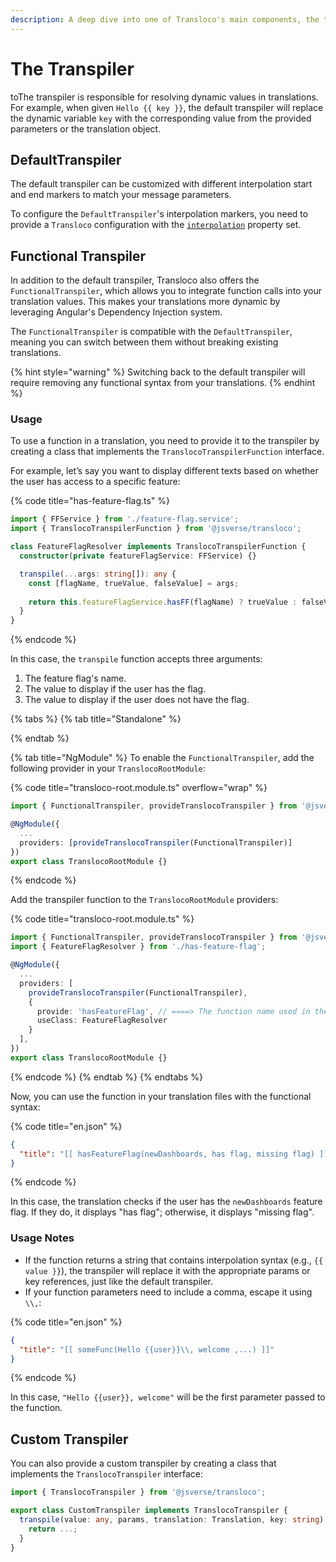 ```yaml
---
description: A deep dive into one of Transloco's main components, the transpiler.
---
```


# The Transpiler

toThe transpiler is responsible for resolving dynamic values in translations. For example, when given `Hello {{ key }}`, the default transpiler will replace the dynamic variable `key` with the corresponding value from the provided parameters or the translation object.

## DefaultTranspiler

The default transpiler can be customized with different interpolation start and end markers to match your message parameters.

To configure the `DefaultTranspiler`'s interpolation markers, you need to provide a `Transloco` configuration with the [`interpolation`](../getting-started/config-options.md#interpolation) property set.

## Functional Transpiler

In addition to the default transpiler, Transloco also offers the `FunctionalTranspiler`, which allows you to integrate function calls into your translation values. This makes your translations more dynamic by leveraging Angular's Dependency Injection system.

The `FunctionalTranspiler` is compatible with the `DefaultTranspiler`, meaning you can switch between them without breaking existing translations.

{% hint style="warning" %}
Switching back to the default transpiler will require removing any functional syntax from your translations.
{% endhint %}

### Usage

To use a function in a translation, you need to provide it to the transpiler by creating a class that implements the `TranslocoTranspilerFunction` interface.

For example, let’s say you want to display different texts based on whether the user has access to a specific feature:

{% code title="has-feature-flag.ts" %}
```ts
import { FFService } from './feature-flag.service';
import { TranslocoTranspilerFunction } from '@jsverse/transloco';

class FeatureFlagResolver implements TranslocoTranspilerFunction {
  constructor(private featureFlagService: FFService) {}

  transpile(...args: string[]): any {
    const [flagName, trueValue, falseValue] = args;
    
    return this.featureFlagService.hasFF(flagName) ? trueValue : falseValue;
  }
}
```
{% endcode %}

In this case, the `transpile` function accepts three arguments:

1. The feature flag's name.
2. The value to display if the user has the flag.
3. The value to display if the user does not have the flag.

{% tabs %}
{% tab title="Standalone" %}

{% endtab %}

{% tab title="NgModule" %}
To enable the `FunctionalTranspiler`, add the following provider in your `TranslocoRootModule`:

{% code title="transloco-root.module.ts" overflow="wrap" %}
```ts
import { FunctionalTranspiler, provideTranslocoTranspiler } from '@jsverse/transloco';

@NgModule({
  ...
  providers: [provideTranslocoTranspiler(FunctionalTranspiler)]
})
export class TranslocoRootModule {}
```
{% endcode %}

Add the transpiler function to the `TranslocoRootModule` providers:

{% code title="transloco-root.module.ts" %}
```ts
import { FunctionalTranspiler, provideTranslocoTranspiler } from '@jsverse/transloco';
import { FeatureFlagResolver } from './has-feature-flag';

@NgModule({
  ...
  providers: [
    provideTranslocoTranspiler(FunctionalTranspiler),
    {
      provide: 'hasFeatureFlag', // ====> The function name used in the translation
      useClass: FeatureFlagResolver
    }
  ],
})
export class TranslocoRootModule {}
```
{% endcode %}
{% endtab %}
{% endtabs %}

Now, you can use the function in your translation files with the functional syntax:

{% code title="en.json" %}
```json
{
  "title": "[[ hasFeatureFlag(newDashboards, has flag, missing flag) ]]"
}
```
{% endcode %}

In this case, the translation checks if the user has the `newDashboards` feature flag. If they do, it displays "has flag"; otherwise, it displays "missing flag".

### Usage Notes

* If the function returns a string that contains interpolation syntax (e.g., `{{ value }}`), the transpiler will replace it with the appropriate params or key references, just like the default transpiler.
* If your function parameters need to include a comma, escape it using `\\,`:

{% code title="en.json" %}
```json
{
  "title": "[[ someFunc(Hello {{user}}\\, welcome ,...) ]]"
}
```
{% endcode %}

In this case, `"Hello {{user}}, welcome"` will be the first parameter passed to the function.

## Custom Transpiler

You can also provide a custom transpiler by creating a class that implements the `TranslocoTranspiler` interface:

```ts
import { TranslocoTranspiler } from '@jsverse/transloco';

export class CustomTranspiler implements TranslocoTranspiler {
  transpile(value: any, params, translation: Translation, key: string) {
    return ...;
  }
}
```
